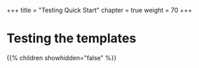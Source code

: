 +++
title = "Testing Quick Start"
chapter = true
weight = 70
+++

# Testing the templates

{{% children showhidden="false" %}}


